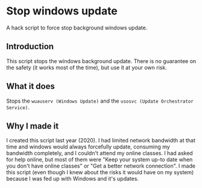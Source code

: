 # Stop windows update
A hack script to force stop background windows update.

## Introduction
This script stops the windows background update. There is no guarantee on the safety (it works most of the time), but use it at your own risk.

## What it does
Stops the `wuauserv (Windows Update)` and the `usosvc (Update Orchestrator Service)`.

## Why I made it
I created this script last year (2020). I had limited network bandwidth at that time and windows would always forcefully update, consuming my bandwidth completely, and I couldn't attend my online classes. I had asked for help online, but most of them were "Keep your system up-to date when you don't have online classes" or "Get a better network connection". I made this script (even though I knew about the risks it would have on my system) because I was fed up with Windows and it's updates.
